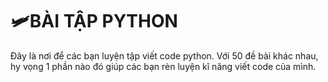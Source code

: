 # 🛩BÀI TẬP PYTHON
Đây là nơi để các bạn luyện tập viết code python. Với 50 đề bài khác nhau, hy vọng 1 phần nào đó giúp các bạn rèn luyện kĩ năng viết code của mình.
